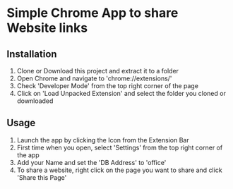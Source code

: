 # Simple Chrome App to share Website links

## Installation
1. Clone or Download this project and extract it to a folder
2. Open Chrome and navigate to 'chrome://extensions/'
3. Check 'Developer Mode' from the top right corner of the page
4. Click on 'Load Unpacked Extension' and select the folder you cloned or downloaded

## Usage
1. Launch the app by clicking the Icon from the Extension Bar
2. First time when you open, select 'Settings' from the top right corner of the app
3. Add your Name and set the 'DB Address' to 'office'
4. To share a website, right click on the page you want to share and click 'Share this Page'